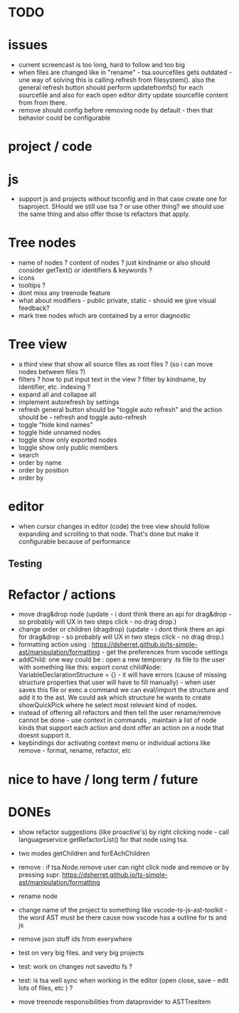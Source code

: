# TODO

# issues
 * current screencast is too long, hard to follow and too big
 * when files are changed like in "rename" - tsa.sourcefiles gets outdated - une way of solving this is calling
refresh from filesystem(). also the general refresh button should perform updatefromfs() for each sourcefile and
also for each open editor dirty update sourcefile content from from there. 
 * remove should config before removing node by default - then that behavior could be configurable

# project / code 


# js

 * support js and projects without tsconfig and in that case create one for tsaproject. SHould we still use tsa ? or use other thing? we should use the same thing and also offer those ts refactors that apply. 

# Tree nodes

 * name of nodes ? content of nodes ? just kindname or also should consider getText() or identifiers & keywords ? 
 * icons
 * tooltips ?
 * dont miss any treenode feature
 * what about modifiers - public private, static - should we give visual feedback?
 * mark tree nodes which are contained by a error diagnostic

# Tree view

 * a third view that show all source files as root files ? (so i can move nodes between files ?)
 * filters ? how to put input text in the view ? filter by kindname, by identifier, etc. indexing ? 
 * expand all and collapse all
 * implement autorefresh by settings
 * refresh general button should be "toggle auto refresh" and the action should be - refresh and toggle
   auto-refresh
 * toggle "hide kind names"
 * toggle hide unnamed nodes
 * toggle show only exported nodes
 * toggle show only public members
 * search
 * order by name
 * order by position
 * order by   

# editor

 * when cursor changes in editor (code) the tree view should follow expanding and scrolling to that node.
   That's done but make it configurable because of performance
 

## Testing 


# Refactor / actions

 * move drag&drop node (update - i dont think there an api for drag&drop - so probably will UX in two steps click -
   no drag drop.)
 * change order or children (dragdrop) (update - i dont think there an api for drag&drop - so probably will UX in two steps click -
   no drag drop.)
 * formatting action using : https://dsherret.github.io/ts-simple-ast/manipulation/formatting - get the
   preferences from vscode settings
 * addChild: one way could be : open a new temporary .ts file to the user with something like this: export
   const childNode: VariableDeclarationStructure = {} - it will have errors (cause of missing structure
   properties that user will have to fill manually) - when user saves this file or exec a command we can
   eval/import the structure and add it to the ast. We could ask which structure he wants to create
   showQuickPick where he select most relevant kind of nodes.
 * instead of offering all refactors and then tell the user rename/remove cannot be done - use context in
   commands , maintain a list of node kinds that support each action and dont offer an action on a node that
   doesnt support it.
 * keybindings dor activating context menu or individual actions like remove - format, rename, refactor, etc



# nice to have / long term / future 



# DONEs

 * show refactor suggestions (like proactive's) by right clicking node - call languageservice getRefactorList() for that node using tsa.
 * two modes getChildren and forEAchChildren
 * remove : if tsa.Node.remove user can right click node and remove or by pressing supr. https://dsherret.github.io/ts-simple-ast/manipulation/formatting 
 * rename node
	<!-- "enableProposedApi": true, -->
 * change name of the project to something like vscode-ts-js-ast-toolkit - the word AST must be there cause now vscode has a outline for ts and js
 * remove json stuff ids from everywhere 

 * test on very big files. and very big projects
 * test: work on changes not savedto fs ? 
 * test: is tsa well sync when working in the editor (open close, save - edit lots of files, etc ) ? 
 * move treenode responsibilities from dataprovider to ASTTreeItem